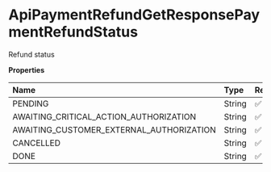 # ApiPaymentRefundGetResponsePaymentRefundStatus

Refund status

**Properties**

| Name                                     | Type   | Required | Description                                |
| :--------------------------------------- | :----- | :------- | :----------------------------------------- |
| PENDING                                  | String | ✅       | "PENDING"                                  |
| AWAITING_CRITICAL_ACTION_AUTHORIZATION   | String | ✅       | "AWAITING_CRITICAL_ACTION_AUTHORIZATION"   |
| AWAITING_CUSTOMER_EXTERNAL_AUTHORIZATION | String | ✅       | "AWAITING_CUSTOMER_EXTERNAL_AUTHORIZATION" |
| CANCELLED                                | String | ✅       | "CANCELLED"                                |
| DONE                                     | String | ✅       | "DONE"                                     |

<!-- This file was generated by liblab | https://liblab.com/ -->

